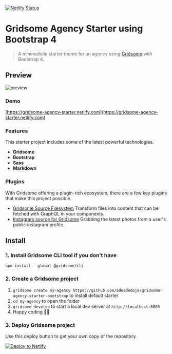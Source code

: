 [![Netlify Status](https://api.netlify.com/api/v1/badges/1aa6d8ef-65bd-4520-8781-0614d2bc4f4b/deploy-status)](https://app.netlify.com/sites/gridsome-agency-starter/deploys)
# Gridsome Agency Starter using Bootstrap 4

> A minimalistic starter theme for an agency using [Gridsome]() with Bootstrap 4.

## Preview

![preview](https://pbs.twimg.com/media/EFP-n2pWkAEa3si?format=jpg&name=4096x4096)

### Demo

[https://gridsome-agency-starter.netlify.com](https://gridsome-agency-starter.netlify.com)

### Features

This starter project includes some of the latest powerful technologies.

*   **Gridsome** 
*   **Bootstrap** 
*   **Sass**
*   **Markdown** 

### Plugins

With Gridsome offering a plugin-rich ecosystem, there are a few key plugins that make this project possible. 

- [Gridsome Source Filesystem](https://gridsome.org/plugins/@gridsome/source-filesystem) Transform files into content that can be fetched with GraphQL in your components.
- [Instagram source for Gridsome](https://gridsome.org/plugins/@zefman/gridsome-source-instagram) Grabbing the latest photos from a user's public instagram profile.

## Install
### 1. Install Gridsome CLI tool if you don't have

`npm install --global @gridsome/cli`

### 2. Create a Gridsome project

1. `gridsome create my-agency https://github.com/adeadedoja/gridsome-agency-starter-bootstrap` to install default starter
2. `cd my-agency` to open the folder
3. `gridsome develop` to start a local dev server at `http://localhost:8080`
4. Happy coding 🎉🙌

<!-- Markdown snippet -->
### 3. Deploy Gridsome project
Use this deploy button to get your own copy of the repository.

[![Deploy to Netlify](https://www.netlify.com/img/deploy/button.svg)](https://app.netlify.com/start/deploy?repository=https://github.com/adeadedoja/gridsome-agency-starter-bootstrap)